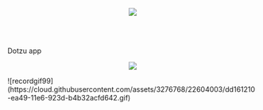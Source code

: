 <p align="center">
  <img src ="https://cloud.githubusercontent.com/assets/3276768/22606144/035a4a28-ea53-11e6-8359-323c214c2439.png"/>
</p>
</br>
<br>

Dotzu app

<p align="center">
  <img src ="https://cloud.githubusercontent.com/assets/3276768/22604003/dd161210-ea49-11e6-923d-b4b32acfd642.gif"/>
</p>
![recordgif99](https://cloud.githubusercontent.com/assets/3276768/22604003/dd161210-ea49-11e6-923d-b4b32acfd642.gif)
